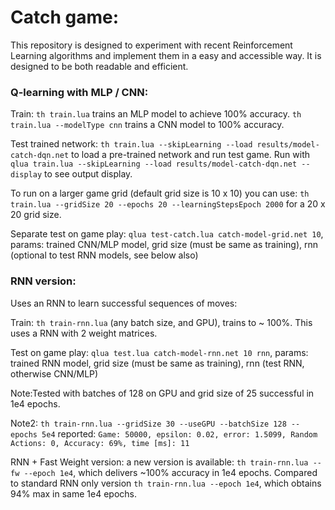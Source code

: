 # Catch game:

This repository is designed to experiment with recent Reinforcement Learning algorithms and implement them in a easy and accessible way. It is designed to be both readable and efficient.



### Q-learning with MLP / CNN:

Train: `th train.lua` trains an MLP model to achieve 100% accuracy. `th train.lua --modelType cnn` trains a CNN model to 100% accuracy.

Test trained network: `th train.lua --skipLearning --load results/model-catch-dqn.net` to load a pre-trained network and run test game. Run with `qlua train.lua --skipLearning --load results/model-catch-dqn.net --display` to see output display. 

To run on a larger game grid (default grid size is 10 x 10) you can use: `th train.lua --gridSize 20 --epochs 20 --learningStepsEpoch 2000` for a 20 x 20 grid size.

Separate test on game play: `qlua test-catch.lua catch-model-grid.net 10`, params: trained CNN/MLP model, grid size (must be same as training), rnn (optional to test RNN models, see below also)


### RNN version:

Uses an RNN to learn successful sequences of moves:

Train: `th train-rnn.lua` (any batch size, and GPU), trains to ~ 100%. This uses a RNN with 2 weight matrices.

Test on game play: `qlua test.lua catch-model-rnn.net 10 rnn`, params: trained RNN model, grid size (must be same as training), rnn (test RNN, otherwise CNN/MLP)


Note:Tested with batches of 128 on GPU and grid size of 25 successful in 1e4 epochs.

Note2: `th train-rnn.lua --gridSize 30 --useGPU --batchSize 128 --epochs 5e4` reported: `Game: 50000, epsilon: 0.02, error: 1.5099, Random Actions: 0, Accuracy: 69%, time [ms]: 11`


RNN + Fast Weight version: a new version is available: `th train-rnn.lua --fw --epoch 1e4`, which delivers ~100% accuracy in 1e4 epochs. Compared to standard RNN only version `th train-rnn.lua --epoch 1e4`, which obtains 94% max in same 1e4 epochs.